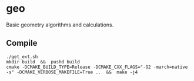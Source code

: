 # geo
Basic geometry algorithms and calculations.

## Compile
    ./get_ext.sh
    mkdir build  &&  pushd build
    cmake -DCMAKE_BUILD_TYPE=Release -DCMAKE_CXX_FLAGS="-O2 -march=native -s" -DCMAKE_VERBOSE_MAKEFILE=True ..  &&  make -j4

